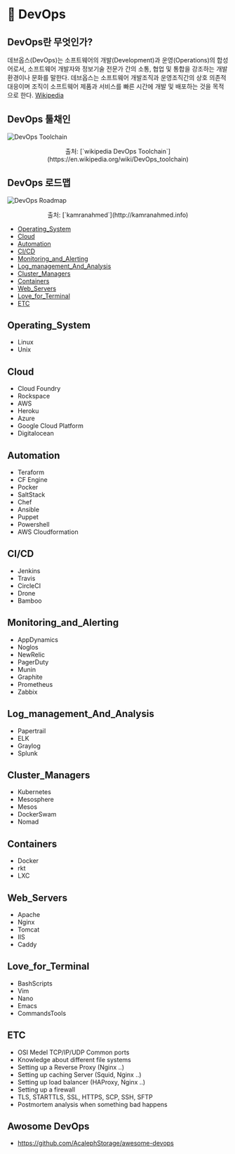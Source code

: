 🔧 DevOps
===============

DevOps란 무엇인가?
-------------
데브옵스(DevOps)는 소프트웨어의 개발(Development)과 운영(Operations)의 합성어로서, 소프트웨어 개발자와 정보기술 전문가 간의 소통, 협업 및 통합을 강조하는 개발 환경이나 문화를 말한다. 데브옵스는 소프트웨어 개발조직과 운영조직간의 상호 의존적 대응이며 조직이 소프트웨어 제품과 서비스를 빠른 시간에 개발 및 배포하는 것을 목적으로 한다. [Wikipedia](https://ko.wikipedia.org/wiki/%EB%8D%B0%EB%B8%8C%EC%98%B5%EC%8A%A4)

DevOps 툴채인
----------
![DevOps Toolchain](https://upload.wikimedia.org/wikipedia/commons/0/05/Devops-toolchain.svg?style=centerimg)
<p align="center">
  출처: [`wikipedia DevOps Toolchain`](https://en.wikipedia.org/wiki/DevOps_toolchain)
</p>

DevOps 로드맵
----------
![DevOps Roadmap](https://i.imgur.com/pyg9mH1.png?style=centerimg)
<p align="center">
  출처: [`kamranahmed`](http://kamranahmed.info)
</p>

- 	[Operating_System](#operating_system)
- 	[Cloud](#cloud)
- 	[Automation](#automation)
- 	[CI/CD](#ci_cd)
- 	[Monitoring_and_Alerting](#monitoring_and_alerting)
- 	[Log_management_And_Analysis](#log_management_and_analysis)
- 	[Cluster_Managers](#cluster_managers)
- 	[Containers](#containers)
- 	[Web_Servers](#web_servers)
- 	[Love_for_Terminal](#love_for_terminal)
- 	[ETC](etc)

Operating_System
----------------
-	Linux
-	Unix

Cloud
-----
-	Cloud Foundry
-	Rockspace
-	AWS
-	Heroku
-	Azure
-	Google Cloud Platform
-	Digitalocean

Automation
----------
-	Teraform
-	CF Engine
-	Pocker
-	SaltStack
-	Chef
-	Ansible
-	Puppet
-	Powershell
-	AWS Cloudformation

CI/CD
-----
-	Jenkins
-	Travis
-	CircleCI
-	Drone
-	Bamboo

Monitoring_and_Alerting
-----------------------
-	AppDynamics
-	Noglos
-	NewRelic
-	PagerDuty
-	Munin
-	Graphite
-	Prometheus
-	Zabbix

Log_management_And_Analysis
---------------------------
-	Papertrail
-	ELK
-	Graylog
-	Splunk

Cluster_Managers
----------------
-	Kubernetes
-	Mesosphere
-	Mesos
-	DockerSwam
-	Nomad

Containers
----------
-	Docker
-	rkt
-	LXC

Web_Servers
-----------
-	Apache
-	Nginx
-	Tomcat
-	IIS
-	Caddy

Love_for_Terminal
-----------------
-	BashScripts
-	Vim
-	Nano
-	Emacs
-	CommandsTools

ETC
---
-	OSI Medel TCP/IP/UDP Common ports
-	Knowledge about different file systems
-	Setting up a Reverse Proxy (Nginx ..)
-	Setting up caching Server (Squid, Nginx ..)
-	Setting up load balancer (HAProxy, Nginx ..)
-	Setting up a firewall
-	TLS, STARTTLS, SSL, HTTPS, SCP, SSH, SFTP
-	Postmortem analysis when something bad happens



Awosome DevOps
--------------
-	https://github.com/AcalephStorage/awesome-devops

